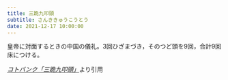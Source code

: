 ```yaml
---
title: 三跪九叩頭
subtitle: さんききゅうこうとう
date: 2021-12-17 10:00:00
---
```


皇帝に対面するときの中国の儀礼。3回ひざまづき，そのつど頭を9回，合計9回床につける。

<cite>[コトバンク「三跪九叩頭」](https://kotobank.jp/word/%E4%B8%89%E8%B7%AA%E4%B9%9D%E5%8F%A9%E9%A0%AD)</cite>より引用